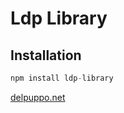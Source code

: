 # Ldp Library

## Installation

``` javascript
npm install ldp-library
```

[delpuppo.net](http://delpuppo.net)
